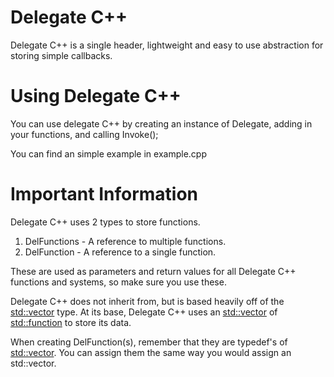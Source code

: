 # Delegate C++

Delegate C++ is a single header, lightweight and easy to use abstraction for storing simple callbacks.

# Using Delegate C++

You can use delegate C++ by creating an instance of Delegate, adding in your functions, and calling Invoke();

You can find an simple example in example.cpp

# Important Information

Delegate C++ uses 2 types to store functions. 

1. DelFunctions - A reference to multiple functions.
2. DelFunction - A reference to a single function.

These are used as parameters and return values for all Delegate C++ functions and systems, so make sure you use these.

Delegate C++ does not inherit from, but is based heavily off of the <std::vector> type.
At its base, Delegate C++ uses an <std::vector> of <std::function> to store its data.

When creating DelFunction(s), remember that they are typedef's of <std::vector>. 
You can assign them the same way you would assign an std::vector.

